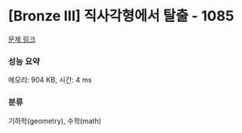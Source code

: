 # [Bronze III] 직사각형에서 탈출 - 1085 

[문제 링크](https://www.acmicpc.net/problem/1085) 

### 성능 요약

메모리: 904 KB, 시간: 4 ms

### 분류

기하학(geometry), 수학(math)

